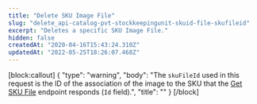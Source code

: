 ```yaml
---
title: "Delete SKU Image File"
slug: "delete_api-catalog-pvt-stockkeepingunit-skuid-file-skufileid"
excerpt: "Deletes a specific SKU Image File."
hidden: false
createdAt: "2020-04-16T15:43:24.310Z"
updatedAt: "2022-05-25T18:26:07.468Z"
---
```

[block:callout]
{
  "type": "warning",
  "body": "The `skuFileId` used in this request is the ID of the association of the image to the SKU that the [Get SKU File](https://developers.vtex.com/vtex-rest-api/reference/catalog-api-get-sku-file) endpoint responds (`Id` field).",
  "title": ""
}
[/block]